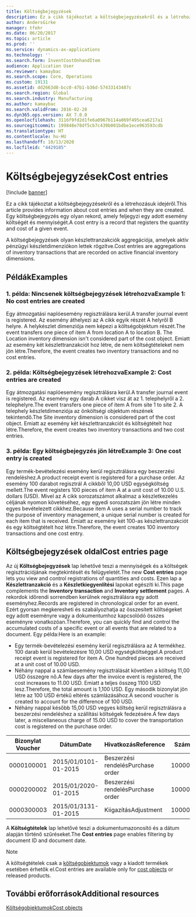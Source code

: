 ```yaml
---
title: Költségbejegyzések
description: Ez a cikk tájékoztat a költségbejegyzésekről és a létrehozásuk idejéről. Egy költségbejegyzés egy olyan rekord, amely feljegyzi egy adott esemény költségét és mennyiségét.
author: AndersGirke
manager: tfehr
ms.date: 06/20/2017
ms.topic: article
ms.prod: ''
ms.service: dynamics-ax-applications
ms.technology: ''
ms.search.form: InventCostOnhandItem
audience: Application User
ms.reviewer: kamaybac
ms.search.scope: Core, Operations
ms.custom: 19131
ms.assetid: dd2663d8-bcc0-47b1-b36d-57433143487c
ms.search.region: Global
ms.search.industry: Manufacturing
ms.author: kamaybac
ms.search.validFrom: 2016-02-28
ms.dyn365.ops.version: AX 7.0.0
ms.openlocfilehash: 3116f9fd2d1fe6a0967b114a069f495cea6217a1
ms.sourcegitcommit: 199848e78df5cb7c439b001bdbe1ece963593cdb
ms.translationtype: HT
ms.contentlocale: hu-HU
ms.lasthandoff: 10/13/2020
ms.locfileid: "4429185"
---
```

# <a name="cost-entries"></a><span data-ttu-id="008ed-104">Költségbejegyzések</span><span class="sxs-lookup"><span data-stu-id="008ed-104">Cost entries</span></span>

[!include [banner](../includes/banner.md)]

<span data-ttu-id="008ed-105">Ez a cikk tájékoztat a költségbejegyzésekről és a létrehozásuk idejéről.</span><span class="sxs-lookup"><span data-stu-id="008ed-105">This article provides information about cost entries and when they are created.</span></span> <span data-ttu-id="008ed-106">Egy költségbejegyzés egy olyan rekord, amely feljegyzi egy adott esemény költségét és mennyiségét.</span><span class="sxs-lookup"><span data-stu-id="008ed-106">A cost entry is a record that registers the quantity and cost of a given event.</span></span>

<span data-ttu-id="008ed-107">A költségbejegyzések olyan készlettranzakciók aggregációja, amelyek aktív pénzügyi készletdimenziókon lettek rögzítve.</span><span class="sxs-lookup"><span data-stu-id="008ed-107">Cost entries are aggregations of inventory transactions that are recorded on active financial inventory dimensions.</span></span>

## <a name="examples"></a><span data-ttu-id="008ed-108">Példák</span><span class="sxs-lookup"><span data-stu-id="008ed-108">Examples</span></span>
### <a name="example-1-no-cost-entries-are-created"></a><span data-ttu-id="008ed-109">1. példa: Nincsenek költségbejegyzések létrehozva</span><span class="sxs-lookup"><span data-stu-id="008ed-109">Example 1: No cost entries are created</span></span>

<span data-ttu-id="008ed-110">Egy átmozgatási naplóesemény regisztrálásra kerül.</span><span class="sxs-lookup"><span data-stu-id="008ed-110">A transfer journal event is registered.</span></span> <span data-ttu-id="008ed-111">Az esemény áthelyezi az A cikk egyik részét A helyről B helyre. A helykészlet dimenziója nem képezi a költségobjektum részét.</span><span class="sxs-lookup"><span data-stu-id="008ed-111">The event transfers one piece of item A from location A to location B. The Location inventory dimension isn't considered part of the cost object.</span></span> <span data-ttu-id="008ed-112">Emiatt az esemény két készlettranzakciót hoz létre, de nem költségtételeket nem jön létre.</span><span class="sxs-lookup"><span data-stu-id="008ed-112">Therefore, the event creates two inventory transactions and no cost entries.</span></span>

### <a name="example-2-cost-entries-are-created"></a><span data-ttu-id="008ed-113">2. példa: Költségbejegyzések létrehozva</span><span class="sxs-lookup"><span data-stu-id="008ed-113">Example 2: Cost entries are created</span></span>

<span data-ttu-id="008ed-114">Egy átmozgatási naplóesemény regisztrálásra kerül.</span><span class="sxs-lookup"><span data-stu-id="008ed-114">A transfer journal event is registered.</span></span> <span data-ttu-id="008ed-115">Az esemény egy darab A cikket visz át az 1. telephelyről a 2. telephelyre.</span><span class="sxs-lookup"><span data-stu-id="008ed-115">The event transfers one piece of item A from site 1 to site 2.</span></span> <span data-ttu-id="008ed-116">A telephely készletdimenziója az önköltségi objektum részének tekintendő.</span><span class="sxs-lookup"><span data-stu-id="008ed-116">The Site inventory dimension is considered part of the cost object.</span></span> <span data-ttu-id="008ed-117">Emiatt az esemény két készlettranzakciót és költségtételt hoz létre.</span><span class="sxs-lookup"><span data-stu-id="008ed-117">Therefore, the event creates two inventory transactions and two cost entries.</span></span>

### <a name="example-3-one-cost-entry-is-created"></a><span data-ttu-id="008ed-118">3. példa: Egy költségbejegyzés jön létre</span><span class="sxs-lookup"><span data-stu-id="008ed-118">Example 3: One cost entry is created</span></span>

<span data-ttu-id="008ed-119">Egy termék-bevételezési esemény kerül regisztrálásra egy beszerzési rendeléshez.</span><span class="sxs-lookup"><span data-stu-id="008ed-119">A product receipt event is registered for a purchase order.</span></span> <span data-ttu-id="008ed-120">Az esemény 100 darabot regisztrál A cikkből 10,00 USD egységköltség mellett.</span><span class="sxs-lookup"><span data-stu-id="008ed-120">The event registers 100 pieces of item A at a unit cost of 10.00 U.S. dollars (USD).</span></span> <span data-ttu-id="008ed-121">Mivel az A cikk sorozatszámot alkalmaz a készletkezelés céljának nyomon követéséhez, egy egyedi sorozatszám jön létre minden egyes bevételezett cikkhez.</span><span class="sxs-lookup"><span data-stu-id="008ed-121">Because item A uses a serial number to track the purpose of inventory management, a unique serial number is created for each item that is received.</span></span> <span data-ttu-id="008ed-122">Emiatt az esemény két 100-as készlettranzakciót és egy költségtételt hoz létre.</span><span class="sxs-lookup"><span data-stu-id="008ed-122">Therefore, the event creates 100 inventory transactions and one cost entry.</span></span>

## <a name="cost-entries-page"></a><span data-ttu-id="008ed-123">Költségbejegyzések oldal</span><span class="sxs-lookup"><span data-stu-id="008ed-123">Cost entries page</span></span>
<span data-ttu-id="008ed-124">Az új **Költségbejegyzések** lap lehetővé teszi a mennyiségek és a költségek regisztrációjának megtekintését és felügyeletét.</span><span class="sxs-lookup"><span data-stu-id="008ed-124">The new **Cost entries** page lets you view and control registrations of quantities and costs.</span></span> <span data-ttu-id="008ed-125">Ezen lap a **Készlettranzakció** és a **Készletkiegyenlítési** lapokat egészíti ki.</span><span class="sxs-lookup"><span data-stu-id="008ed-125">This page complements the **Inventory transaction** and **Inventory settlement** pages.</span></span> <span data-ttu-id="008ed-126">A rekordok időrendi sorrendben kerülnek regisztrálásra egy adott eseményhez.</span><span class="sxs-lookup"><span data-stu-id="008ed-126">Records are registered in chronological order for an event.</span></span> <span data-ttu-id="008ed-127">Ezért gyorsan megkeresheti és szabályozhatja az összesített költségeket egy adott eseményre vagy a dokumentumhoz kapcsolódó összes eseményre vonatkozóan.</span><span class="sxs-lookup"><span data-stu-id="008ed-127">Therefore, you can quickly find and control the accumulated costs of a specific event or all events that are related to a document.</span></span> <span data-ttu-id="008ed-128">Egy példa:</span><span class="sxs-lookup"><span data-stu-id="008ed-128">Here is an example:</span></span>

-   <span data-ttu-id="008ed-129">Egy termék-bevételezési esemény kerül regisztrálásra az A termékhez. 100 darab kerül bevételezésre 10,00 USD egységköltséggel.</span><span class="sxs-lookup"><span data-stu-id="008ed-129">A product receipt event is registered for item A. One hundred pieces are received at a unit cost of 10.00 USD.</span></span>
-   <span data-ttu-id="008ed-130">Néhány nappal a számlaesemény regisztrálását követően a költség 11,00 USD összegre nő.</span><span class="sxs-lookup"><span data-stu-id="008ed-130">A few days after the invoice event is registered, the cost increases to 11.00 USD.</span></span> <span data-ttu-id="008ed-131">Emiatt a teljes összeg 1100 USD lesz.</span><span class="sxs-lookup"><span data-stu-id="008ed-131">Therefore, the total amount is 1,100 USD.</span></span> <span data-ttu-id="008ed-132">Egy második bizonylat jön létre az 100 USD értékű eltérés számlázásához.</span><span class="sxs-lookup"><span data-stu-id="008ed-132">A second voucher is created to account for the difference of 100 USD.</span></span>
-   <span data-ttu-id="008ed-133">Néhány nappal később 15,00 USD vegyes költség kerül regisztrálásra a beszerzési rendeléshez a szállítási költségek fedezésére.</span><span class="sxs-lookup"><span data-stu-id="008ed-133">A few days later, a miscellaneous charge of 15.00 USD to cover the transportation cost is registered on the purchase order.</span></span>

| <span data-ttu-id="008ed-134">Bizonylat </span><span class="sxs-lookup"><span data-stu-id="008ed-134">Voucher</span></span> | <span data-ttu-id="008ed-135">Dátum</span><span class="sxs-lookup"><span data-stu-id="008ed-135">Date</span></span>       | <span data-ttu-id="008ed-136">Hivatkozás</span><span class="sxs-lookup"><span data-stu-id="008ed-136">Reference</span></span>      | <span data-ttu-id="008ed-137">Szám</span><span class="sxs-lookup"><span data-stu-id="008ed-137">Number</span></span> | <span data-ttu-id="008ed-138">Adagazonosító</span><span class="sxs-lookup"><span data-stu-id="008ed-138">Lot ID</span></span>  | <span data-ttu-id="008ed-139">Mennyiség</span><span class="sxs-lookup"><span data-stu-id="008ed-139">Quantity</span></span> | <span data-ttu-id="008ed-140">Összeg</span><span class="sxs-lookup"><span data-stu-id="008ed-140">Amount</span></span>  |
|---------|------------|----------------|--------|---------|---------------|----|
| <span data-ttu-id="008ed-141">00001</span><span class="sxs-lookup"><span data-stu-id="008ed-141">00001</span></span>   | <span data-ttu-id="008ed-142">2015/01/01</span><span class="sxs-lookup"><span data-stu-id="008ed-142">01-01-2015</span></span> | <span data-ttu-id="008ed-143">Beszerzési rendelés</span><span class="sxs-lookup"><span data-stu-id="008ed-143">Purchase order</span></span> | <span data-ttu-id="008ed-144">100001</span><span class="sxs-lookup"><span data-stu-id="008ed-144">100001</span></span> | <span data-ttu-id="008ed-145">0000101</span><span class="sxs-lookup"><span data-stu-id="008ed-145">0000101</span></span> | <span data-ttu-id="008ed-146">100,00</span><span class="sxs-lookup"><span data-stu-id="008ed-146">100.00</span></span>   | <span data-ttu-id="008ed-147">1000.00</span><span class="sxs-lookup"><span data-stu-id="008ed-147">1000.00</span></span> |
| <span data-ttu-id="008ed-148">00002</span><span class="sxs-lookup"><span data-stu-id="008ed-148">00002</span></span>   | <span data-ttu-id="008ed-149">2015/01/20</span><span class="sxs-lookup"><span data-stu-id="008ed-149">20-01-2015</span></span> | <span data-ttu-id="008ed-150">Beszerzési rendelés</span><span class="sxs-lookup"><span data-stu-id="008ed-150">Purchase order</span></span> | <span data-ttu-id="008ed-151">100001</span><span class="sxs-lookup"><span data-stu-id="008ed-151">100001</span></span> | <span data-ttu-id="008ed-152">0000101</span><span class="sxs-lookup"><span data-stu-id="008ed-152">0000101</span></span> |          | <span data-ttu-id="008ed-153">100,00</span><span class="sxs-lookup"><span data-stu-id="008ed-153">100.00</span></span>  |
| <span data-ttu-id="008ed-154">00003</span><span class="sxs-lookup"><span data-stu-id="008ed-154">00003</span></span>   | <span data-ttu-id="008ed-155">2015/01/31</span><span class="sxs-lookup"><span data-stu-id="008ed-155">31-01-2015</span></span> | <span data-ttu-id="008ed-156">Kiigazítás</span><span class="sxs-lookup"><span data-stu-id="008ed-156">Adjustment</span></span>     | <span data-ttu-id="008ed-157">100001</span><span class="sxs-lookup"><span data-stu-id="008ed-157">100001</span></span> | <span data-ttu-id="008ed-158">0000101</span><span class="sxs-lookup"><span data-stu-id="008ed-158">0000101</span></span> |          | <span data-ttu-id="008ed-159">1500</span><span class="sxs-lookup"><span data-stu-id="008ed-159">15.00</span></span>   |

<span data-ttu-id="008ed-160">A **Költségtételek** lap lehetővé teszi a dokumentumazonosító és a dátum alapján történő szűréseket.</span><span class="sxs-lookup"><span data-stu-id="008ed-160">The **Cost entries** page enables filtering by document ID and document date.</span></span> 

> [!NOTE]
> <span data-ttu-id="008ed-161">A költségtételek csak a [költségobjektumok](cost-object.md) vagy a kiadott termékek esetében érhetők el.</span><span class="sxs-lookup"><span data-stu-id="008ed-161">Cost entries are available only for [cost objects](cost-object.md) or released products.</span></span>

<a name="additional-resources"></a><span data-ttu-id="008ed-162">További erőforrások</span><span class="sxs-lookup"><span data-stu-id="008ed-162">Additional resources</span></span>
--------

[<span data-ttu-id="008ed-163">Költségobjektumok</span><span class="sxs-lookup"><span data-stu-id="008ed-163">Cost objects</span></span>](cost-object.md)



